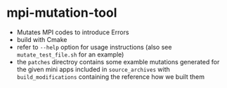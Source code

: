 # mpi-mutation-tool
* Mutates MPI codes to introduce Errors
* build with Cmake
* refer to `--help` option for usage instructions (also see `mutate_test_file.sh` for an example)
* the `patches` directroy contains some examble mutations generated for the given mini apps included in `source_archives` with `build_modifications` containing the reference how we built them
